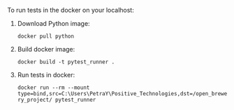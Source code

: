To run tests in the docker on your localhost:
1. Download Python image:
 
      ```docker pull python```
 
2. Build docker image:

      ```docker build -t pytest_runner . ```
  
3. Run tests in docker:

      ```docker run --rm --mount type=bind,src=C:\Users\PetraY\Positive_Technologies,dst=/open_brewery_project/ pytest_runner```
